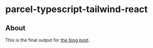 # parcel-typescript-tailwind-react

## About

This is the final output for [the blog post](https://umstek.github.io/blog/trying-out-tailwindcss-with-parcel/).
